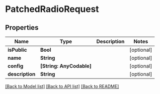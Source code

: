 # PatchedRadioRequest

## Properties
Name | Type | Description | Notes
------------ | ------------- | ------------- | -------------
**isPublic** | **Bool** |  | [optional] 
**name** | **String** |  | [optional] 
**config** | **[String: AnyCodable]** |  | [optional] 
**description** | **String** |  | [optional] 

[[Back to Model list]](../README.md#documentation-for-models) [[Back to API list]](../README.md#documentation-for-api-endpoints) [[Back to README]](../README.md)


